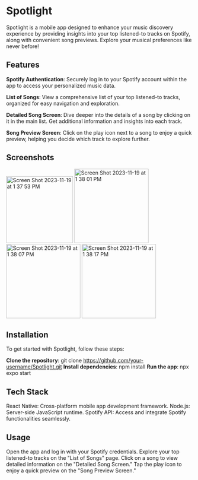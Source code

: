 # Spotlight
Spotlight is a mobile app designed to enhance your music discovery experience by providing insights into your top listened-to tracks on Spotify, along with convenient song previews. Explore your musical preferences like never before!

## Features
**Spotify Authentication**: Securely log in to your Spotify account within the app to access your personalized music data.</b>

**List of Songs**: View a comprehensive list of your top listened-to tracks, organized for easy navigation and exploration.</b>

**Detailed Song Screen**: Dive deeper into the details of a song by clicking on it in the main list. Get additional information and insights into each track.</b>

**Song Preview Screen**: Click on the play icon next to a song to enjoy a quick preview, helping you decide which track to explore further.</b>

## Screenshots</b>
<img width="180" alt="Screen Shot 2023-11-19 at 1 37 53 PM" src="https://github.com/nikitab7/spotifyclone/assets/106767139/a0f49930-6e1b-4f40-ad96-b33db40d98e0">   

<img width="200" alt="Screen Shot 2023-11-19 at 1 38 01 PM" src="https://github.com/nikitab7/spotifyclone/assets/106767139/8d4b1dd4-35e4-4308-a9dd-6727707d218f">    

<img width="200" alt="Screen Shot 2023-11-19 at 1 38 07 PM" src="https://github.com/nikitab7/spotifyclone/assets/106767139/2ed65ded-b401-40b6-82bb-b76d8f5504d3">    

<img width="200" alt="Screen Shot 2023-11-19 at 1 38 17 PM" src="https://github.com/nikitab7/spotifyclone/assets/106767139/bccc4b9c-2e57-41b4-8e49-d8c3f453e1d4">

## Installation</b>
To get started with Spotlight, follow these steps:</b>

**Clone the repository**: git clone https://github.com/your-username/Spotlight.git 
</b>
**Install dependencies**: npm install
</b>
**Run the app**: npx expo start
</b>

## Tech Stack</b>
React Native: Cross-platform mobile app development framework.</b>
Node.js: Server-side JavaScript runtime.</b>
Spotify API: Access and integrate Spotify functionalities seamlessly.</b>

## Usage</b>
Open the app and log in with your Spotify credentials.</b>
Explore your top listened-to tracks on the "List of Songs" page.</b>
Click on a song to view detailed information on the "Detailed Song Screen."</b>
Tap the play icon to enjoy a quick preview on the "Song Preview Screen."</b>



